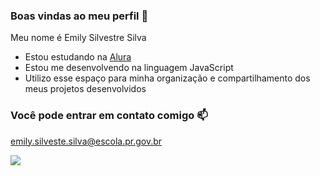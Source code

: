 ### Boas vindas ao meu perfil 💙

Meu nome é Emily Silvestre Silva

- Estou estudando na [Alura](https://www.alura.com.br)
- Estou me desenvolvendo na linguagem JavaScript
- Utilizo esse espaço para minha organização e compartilhamento dos meus projetos desenvolvidos

### Você pode entrar em contato comigo 📫

emily.silveste.silva@escola.pr.gov.br



![](https://media.tenor.com/7Qb7LgyNYPoAAAAi/thumbs-up-woodstock.gif)
